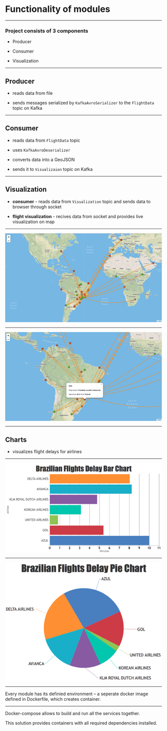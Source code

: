 # Functionality of modules

-----------

### Project consists of 3 components

* Producer

* Consumer

* Visualization

-----------

## Producer

* reads data from file

* sends messages serialized by  `KafkaAvroSerializer` 
to the `FlightData` topic on Kafka

-----------

## Consumer

* reads data from `FlightData` topic

* uses `KafkaAvroDeserializer`

* converts data into a GeoJSON

* sends it to `Visualizaion` topic on Kafka

-----------

## Visualization

* **consumer** - reads data from `Visualization` topic
 and sends data to browser through socket
   
* **flight visualization** - recives data from socket
 and provides live visualization on map

-----------

![flights map](image/map_screen.png)

-----------

![flights details](image/map_details_screen.png)

-----------

## Charts 

* visualizes flight delays for airlines

-----------

![column chart](image/column_chart.png)

-----------

![pie chart](image/pie_chart.png)

-----------

Every module has its definied environment – a seperate docker image defined in Dockerfile, which creates container. 

-----------

Docker-compose allows to build and run all the services together.

This solution provides containers with all required dependencies installed.
